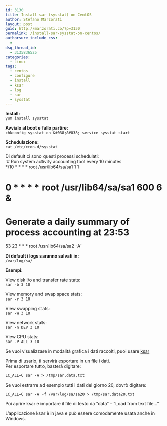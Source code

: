 ```yaml
---
id: 3130
title: Install sar (sysstat) on CentOS
author: Stefano Marzorati
layout: post
guid: http://marzorati.co/?p=3130
permalink: /install-sar-sysstat-on-centos/
authorsure_include_css:
  - 
dsq_thread_id:
  - 3135836525
categories:
  - Linux
tags:
  - centos
  - configure
  - install
  - ksar
  - log
  - sar
  - sysstat
---
```

**Install:**  
`yum install sysstat`

**Avvialo al boot e fallo partire:**  
`chkconfig sysstat on &#038;&#038; service sysstat start`

**Schedulazione:**  
`cat /etc/cron.d/sysstat`

Di default ci sono questi processi schedulati:  
`# Run system activity accounting tool every 10 minutes<br />
*/10 * * * * root /usr/lib64/sa/sa1 1 1<br />
# 0 * * * * root /usr/lib64/sa/sa1 600 6 &#038;<br />
# Generate a daily summary of process accounting at 23:53<br />
53 23 * * * root /usr/lib64/sa/sa2 -A`

**Di default i logs saranno salvati in:**  
`/var/log/sa/`

**Esempi:**

View disk i/o and transfer rate stats:  
`sar -b 3 10`

View memory and swap space stats:  
`sar -r 3 10`

View swapping stats:  
`sar -W 3 10`

View network stats:  
`sar -n DEV 3 10`

View CPU stats:  
`sar -P ALL 3 10`

Se vuoi visualizzare in modalità grafica i dati raccolti, puoi usare <a href="http://sourceforge.net/projects/ksar/files/latest/download" title="ksar" target="_blank">ksar</a>

Prima di usarlo, ti servirà esportare in un file i dati.  
Per esportare tutto, basterà digitare:

`LC_ALL=C sar -A > /tmp/sar.data.txt`

Se vuoi estrarre ad esempio tutti i dati del giorno 20, dovrò digitare:

`LC_ALL=C sar -A -f /var/log/sa/sa20 > /tmp/sar.data20.txt`

Poi aprire ksar e importare il file di testo da &#8220;data&#8221; &#8211; &#8220;Load from text file&#8230;&#8221;

L&#8217;applicazione ksar è in java e può essere comodamente usata anche in Windows.